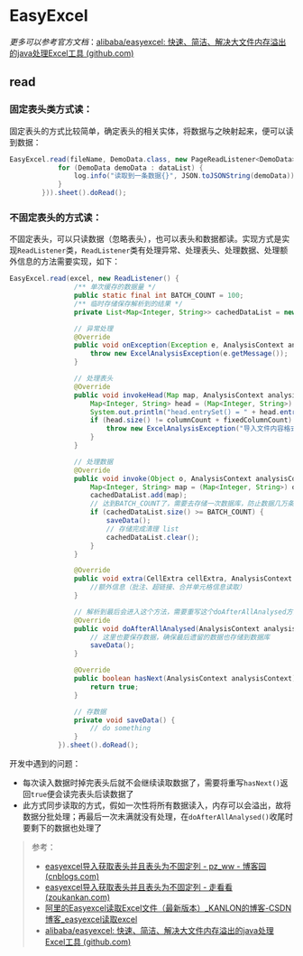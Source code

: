 # EasyExcel

*更多可以参考官方文档*：[alibaba/easyexcel: 快速、简洁、解决大文件内存溢出的java处理Excel工具 (github.com)](https://github.com/alibaba/easyexcel)

## read

### 固定表头类方式读：

固定表头的方式比较简单，确定表头的相关实体，将数据与之映射起来，便可以读到数据：

```java
EasyExcel.read(fileName, DemoData.class, new PageReadListener<DemoData>(dataList -> {
            for (DemoData demoData : dataList) {
                log.info("读取到一条数据{}", JSON.toJSONString(demoData));
            }
        })).sheet().doRead();
```



### 不固定表头的方式读：

不固定表头，可以只读数据（忽略表头），也可以表头和数据都读。实现方式是实现`ReadListener`类，`ReadListener`类有处理异常、处理表头、处理数据、处理额外信息的方法需要实现，如下：

```java
EasyExcel.read(excel, new ReadListener() {
                /** 单次缓存的数据量 */
                public static final int BATCH_COUNT = 100;
                /** 临时存储保存解析到的结果 */
                private List<Map<Integer, String>> cachedDataList = new ArrayList<>(BATCH_COUNT);

                // 异常处理
                @Override
                public void onException(Exception e, AnalysisContext analysisContext) throws Exception {
                    throw new ExcelAnalysisException(e.getMessage());
                }

                // 处理表头
                @Override
                public void invokeHead(Map map, AnalysisContext analysisContext) {
                    Map<Integer, String> head = (Map<Integer, String>) map;
                    System.out.println("head.entrySet() = " + head.entrySet());
                    if (head.size() != columnCount + fixedColumnCount) {
                        throw new ExcelAnalysisException("导入文件内容格式不正确");
                    }
                }

                // 处理数据
                @Override
                public void invoke(Object o, AnalysisContext analysisContext) {
                    Map<Integer, String> map = (Map<Integer, String>) o;
                    cachedDataList.add(map);
                    // 达到BATCH_COUNT了，需要去存储一次数据库，防止数据几万条数据在内存，容易OOM
                    if (cachedDataList.size() >= BATCH_COUNT) {
                        saveData();
                        // 存储完成清理 list
                        cachedDataList.clear();
                    }
                }

                @Override
                public void extra(CellExtra cellExtra, AnalysisContext analysisContext) {
                    //额外信息（批注、超链接、合并单元格信息读取）
                }

                // 解析到最后会进入这个方法，需要重写这个doAfterAllAnalysed方法，然后里面调用自己定义好保存方法
                @Override
                public void doAfterAllAnalysed(AnalysisContext analysisContext) {
                    // 这里也要保存数据，确保最后遗留的数据也存储到数据库
                    saveData();
                }

                @Override
                public boolean hasNext(AnalysisContext analysisContext) {
                    return true;
                }

                // 存数据
                private void saveData() {
                    // do something
                }
            }).sheet().doRead();
```

开发中遇到的问题：

* 每次读入数据时掉完表头后就不会继续读取数据了，需要将重写`hasNext()`返回`true`便会读完表头后读数据了
* 此方式同步读取的方式，假如一次性将所有数据读入，内存可以会溢出，故将数据分批处理；再最后一次未满就没有处理，在`doAfterAllAnalysed()`收尾时要剩下的数据也处理了



> 参考：
>
> * [easyexcel导入获取表头并且表头为不固定列 - pz_ww - 博客园 (cnblogs.com)](https://www.cnblogs.com/pzw23/p/13354908.html?utm_source=tuicool)
> * [easyexcel导入获取表头并且表头为不固定列 - 走看看 (zoukankan.com)](http://t.zoukankan.com/pzw23-p-13354908.html)
> * [阿里的Easyexcel读取Excel文件（最新版本）_KANLON的博客-CSDN博客_easyexcel读取excel](https://blog.csdn.net/weixin_37610397/article/details/102657022)
> * [alibaba/easyexcel: 快速、简洁、解决大文件内存溢出的java处理Excel工具 (github.com)](https://github.com/alibaba/easyexcel)

